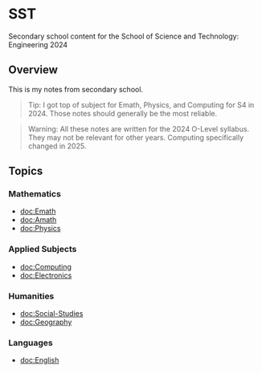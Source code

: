 # SST

Secondary school content for the School of Science and Technology: Engineering 2024

## Overview

This is my notes from secondary school.

> Tip: I got top of subject for Emath, Physics, and Computing for S4 in 2024. Those notes should generally be the most reliable.

> Warning: All these notes are written for the 2024 O-Level syllabus. They may not be relevant for other years. Computing specifically changed in 2025.

## Topics

### Mathematics
- <doc:Emath>
- <doc:Amath>
- <doc:Physics>

### Applied Subjects
- <doc:Computing>
- <doc:Electronics>

### Humanities
- <doc:Social-Studies>
- <doc:Geography>

### Languages
- <doc:English>